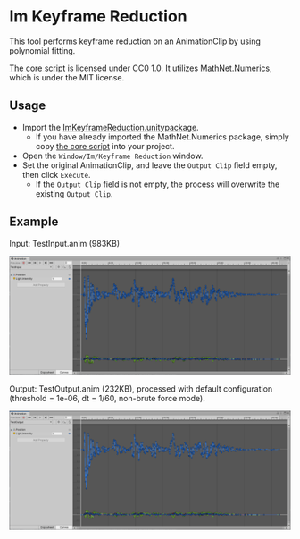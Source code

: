 # Im Keyframe Reduction

This tool performs keyframe reduction on an AnimationClip by using polynomial fitting.

[The core script](https://github.com/phi16/ImKeyframeReduction/blob/main/Assets/Im/Script/KeyframeReduction.cs) is licensed under CC0 1.0. It utilizes [MathNet.Numerics](https://numerics.mathdotnet.com/), which is under the MIT license.

## Usage

- Import the [ImKeyframeReduction.unitypackage](https://github.com/phi16/ImKeyframeReduction/raw/main/ImKeyframeReduction.unitypackage).
  - If you have already imported the MathNet.Numerics package, simply copy [the core script](https://github.com/phi16/ImKeyframeReduction/blob/main/Assets/Im/Script/KeyframeReduction.cs) into your project.
- Open the `Window/Im/Keyframe Reduction` window.
- Set the original AnimationClip, and leave the `Output Clip` field empty, then click `Execute`.
  - If the `Output Clip` field is not empty, the process will overwrite the existing `Output Clip`.

## Example

Input: TestInput.anim (983KB)

![Screenshot](img/testInput.png)

Output: TestOutput.anim (232KB), processed with default configuration (threshold = 1e-06, dt = 1/60, non-brute force mode).

![Screenshot](img/testOutput.png)